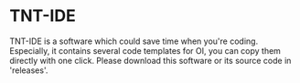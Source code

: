 # TNT-IDE
TNT-IDE is a software which could save time when you're coding. Especially, it contains several code templates for OI, you can copy them directly with one click.
Please download this software or its source code in 'releases'.
